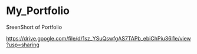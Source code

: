 # My_Portfolio

 SreenShort of Portfolio
 
 https://drive.google.com/file/d/1sz_YSuQswfgAS7TAPb_ebiChPiu36l1e/view?usp=sharing
